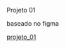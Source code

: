 Projeto 01

baseado no figma

<a href="https://www.figma.com/file/OJUFwNvCFvLu6Qu3X0Hb6h/Explorer---Projeto-01-(Copy)?type=design&node-id=1-2&mode=design&t=uQTPwVl8e4hSBBAW-0" target="_blank">projeto_01</a>
